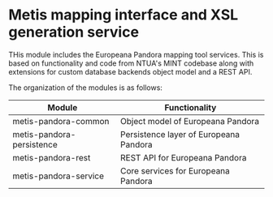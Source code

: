 # Metis mapping interface and XSL generation service
THis module includes the Europeana Pandora mapping tool services. This is based on 
functionality and code from NTUA's MINT codebase along with extensions for custom database
backends object model and a REST API.

The organization of the modules is as follows:

Module | Functionality
-|-
metis-pandora-common | Object model of Europeana Pandora
metis-pandora-persistence | Persistence layer of Europeana Pandora
metis-pandora-rest | REST API for Europeana Pandora
metis-pandora-service | Core services for Europeana Pandora
